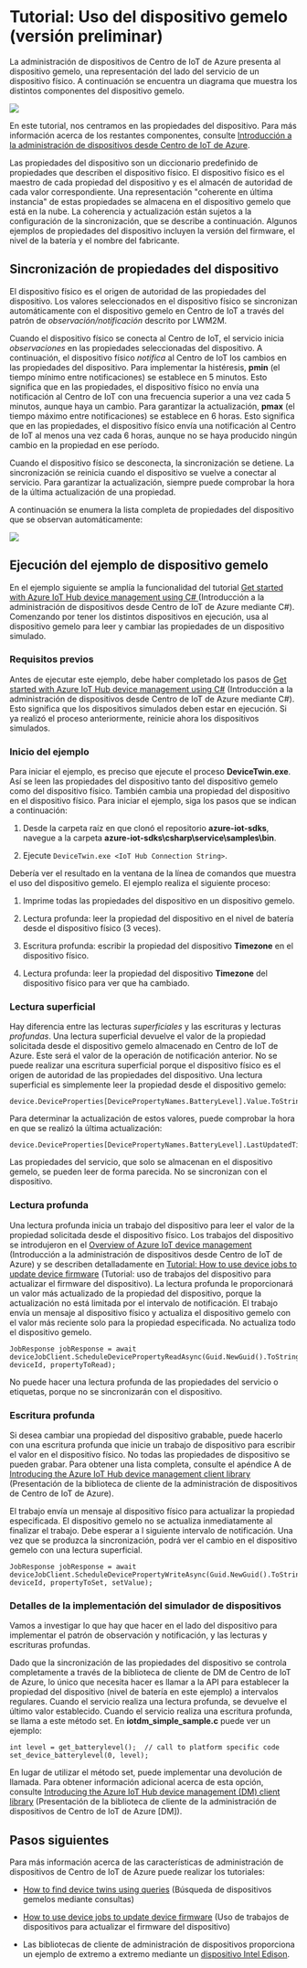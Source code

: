 <properties
	pageTitle="Administración de dispositivos gemelos desde Centro de IoT | Microsoft Azure"
	description="Tutorial de Centro de IoT de Azure para la administración de dispositivos que describen cómo utilizar dispositivos gemelos."
	services="iot-hub"
	documentationCenter=".net"
	authors="ellenfosborne"
	manager="timlt"
	editor=""/>

<tags
 ms.service="iot-hub"
 ms.devlang="dotnet"
 ms.topic="article"
 ms.tgt_pltfrm="na"
 ms.workload="na"
 ms.date="04/29/2016"
 ms.author="elfarber"/>

# Tutorial: Uso del dispositivo gemelo (versión preliminar)

La administración de dispositivos de Centro de IoT de Azure presenta al dispositivo gemelo, una representación del lado del servicio de un dispositivo físico. A continuación se encuentra un diagrama que muestra los distintos componentes del dispositivo gemelo.

![][img-twin]

En este tutorial, nos centramos en las propiedades del dispositivo. Para más información acerca de los restantes componentes, consulte [Introducción a la administración de dispositivos desde Centro de IoT de Azure][lnk-dm-overview].

Las propiedades del dispositivo son un diccionario predefinido de propiedades que describen el dispositivo físico. El dispositivo físico es el maestro de cada propiedad del dispositivo y es el almacén de autoridad de cada valor correspondiente. Una representación "coherente en última instancia" de estas propiedades se almacena en el dispositivo gemelo que está en la nube. La coherencia y actualización están sujetos a la configuración de la sincronización, que se describe a continuación. Algunos ejemplos de propiedades del dispositivo incluyen la versión del firmware, el nivel de la batería y el nombre del fabricante.

## Sincronización de propiedades del dispositivo

El dispositivo físico es el origen de autoridad de las propiedades del dispositivo. Los valores seleccionados en el dispositivo físico se sincronizan automáticamente con el dispositivo gemelo en Centro de IoT a través del patrón de *observación/notificación* descrito por LWM2M.

Cuando el dispositivo físico se conecta al Centro de IoT, el servicio inicia *observaciones* en las propiedades seleccionadas del dispositivo. A continuación, el dispositivo físico *notifica* al Centro de IoT los cambios en las propiedades del dispositivo. Para implementar la histéresis, **pmin** (el tiempo mínimo entre notificaciones) se establece en 5 minutos. Esto significa que en las propiedades, el dispositivo físico no envía una notificación al Centro de IoT con una frecuencia superior a una vez cada 5 minutos, aunque haya un cambio. Para garantizar la actualización, **pmax** (el tiempo máximo entre notificaciones) se establece en 6 horas. Esto significa que en las propiedades, el dispositivo físico envía una notificación al Centro de IoT al menos una vez cada 6 horas, aunque no se haya producido ningún cambio en la propiedad en ese período.

Cuando el dispositivo físico se desconecta, la sincronización se detiene. La sincronización se reinicia cuando el dispositivo se vuelve a conectar al servicio. Para garantizar la actualización, siempre puede comprobar la hora de la última actualización de una propiedad.

A continuación se enumera la lista completa de propiedades del dispositivo que se observan automáticamente:

![][img-observed]

## Ejecución del ejemplo de dispositivo gemelo

En el ejemplo siguiente se amplía la funcionalidad del tutorial [Get started with Azure IoT Hub device management using C# ][lnk-get-started] \(Introducción a la administración de dispositivos desde Centro de IoT de Azure mediante C#). Comenzando por tener los distintos dispositivos en ejecución, usa al dispositivo gemelo para leer y cambiar las propiedades de un dispositivo simulado.

### Requisitos previos 

Antes de ejecutar este ejemplo, debe haber completado los pasos de [Get started with Azure IoT Hub device management using C#][lnk-get-started] \(Introducción a la administración de dispositivos desde Centro de IoT de Azure mediante C#). Esto significa que los dispositivos simulados deben estar en ejecución. Si ya realizó el proceso anteriormente, reinicie ahora los dispositivos simulados.

### Inicio del ejemplo

Para iniciar el ejemplo, es preciso que ejecute el proceso **DeviceTwin.exe**. Así se leen las propiedades del dispositivo tanto del dispositivo gemelo como del dispositivo físico. También cambia una propiedad del dispositivo en el dispositivo físico. Para iniciar el ejemplo, siga los pasos que se indican a continuación:

1.  Desde la carpeta raíz en que clonó el repositorio **azure-iot-sdks**, navegue a la carpeta **azure-iot-sdks\\csharp\\service\\samples\\bin**.  

2.  Ejecute `DeviceTwin.exe <IoT Hub Connection String>`.

Debería ver el resultado en la ventana de la línea de comandos que muestra el uso del dispositivo gemelo. El ejemplo realiza el siguiente proceso:

1.  Imprime todas las propiedades del dispositivo en un dispositivo gemelo.

2.  Lectura profunda: leer la propiedad del dispositivo en el nivel de batería desde el dispositivo físico (3 veces).

3.  Escritura profunda: escribir la propiedad del dispositivo **Timezone** en el dispositivo físico.

4.  Lectura profunda: leer la propiedad del dispositivo **Timezone** del dispositivo físico para ver que ha cambiado.

### Lectura superficial

Hay diferencia entre las lecturas *superficiales* y las escrituras y lecturas *profundas*. Una lectura superficial devuelve el valor de la propiedad solicitada desde el dispositivo gemelo almacenado en Centro de IoT de Azure. Este será el valor de la operación de notificación anterior. No se puede realizar una escritura superficial porque el dispositivo físico es el origen de autoridad de las propiedades del dispositivo. Una lectura superficial es simplemente leer la propiedad desde el dispositivo gemelo:

```
device.DeviceProperties[DevicePropertyNames.BatteryLevel].Value.ToString();
```

Para determinar la actualización de estos valores, puede comprobar la hora en que se realizó la última actualización:

```
device.DeviceProperties[DevicePropertyNames.BatteryLevel].LastUpdatedTime.ToString();
```

Las propiedades del servicio, que solo se almacenan en el dispositivo gemelo, se pueden leer de forma parecida. No se sincronizan con el dispositivo.

### Lectura profunda

Una lectura profunda inicia un trabajo del dispositivo para leer el valor de la propiedad solicitada desde el dispositivo físico. Los trabajos del dispositivo se introdujeron en el [Overview of Azure IoT device management][lnk-dm-overview] \(Introducción a la administración de dispositivos desde Centro de IoT de Azure) y se describen detalladamente en [Tutorial: How to use device jobs to update device firmware][lnk-dm-jobs] \(Tutorial: uso de trabajos del dispositivo para actualizar el firmware del dispositivo). La lectura profunda le proporcionará un valor más actualizado de la propiedad del dispositivo, porque la actualización no está limitada por el intervalo de notificación. El trabajo envía un mensaje al dispositivo físico y actualiza el dispositivo gemelo con el valor más reciente solo para la propiedad especificada. No actualiza todo el dispositivo gemelo.

```
JobResponse jobResponse = await deviceJobClient.ScheduleDevicePropertyReadAsync(Guid.NewGuid().ToString(), deviceId, propertyToRead);
```

No puede hacer una lectura profunda de las propiedades del servicio o etiquetas, porque no se sincronizarán con el dispositivo.

### Escritura profunda

Si desea cambiar una propiedad del dispositivo grabable, puede hacerlo con una escritura profunda que inicie un trabajo de dispositivo para escribir el valor en el dispositivo físico. No todas las propiedades de dispositivo se pueden grabar. Para obtener una lista completa, consulte el apéndice A de [Introducing the Azure IoT Hub device management client library][lnk-dm-library] \(Presentación de la biblioteca de cliente de la administración de dispositivos de Centro de IoT de Azure).

El trabajo envía un mensaje al dispositivo físico para actualizar la propiedad especificada. El dispositivo gemelo no se actualiza inmediatamente al finalizar el trabajo. Debe esperar a l siguiente intervalo de notificación. Una vez que se produzca la sincronización, podrá ver el cambio en el dispositivo gemelo con una lectura superficial.

```
JobResponse jobResponse = await deviceJobClient.ScheduleDevicePropertyWriteAsync(Guid.NewGuid().ToString(), deviceId, propertyToSet, setValue);
```

### Detalles de la implementación del simulador de dispositivos

Vamos a investigar lo que hay que hacer en el lado del dispositivo para implementar el patrón de observación y notificación, y las lecturas y escrituras profundas.

Dado que la sincronización de las propiedades del dispositivo se controla completamente a través de la biblioteca de cliente de DM de Centro de IoT de Azure, lo único que necesita hacer es llamar a la API para establecer la propiedad del dispositivo (nivel de batería en este ejemplo) a intervalos regulares. Cuando el servicio realiza una lectura profunda, se devuelve el último valor establecido. Cuando el servicio realiza una escritura profunda, se llama a este método set. En **iotdm\_simple\_sample.c** puede ver un ejemplo:

```
int level = get_batterylevel();  // call to platform specific code 
set_device_batterylevel(0, level);
```

En lugar de utilizar el método set, puede implementar una devolución de llamada. Para obtener información adicional acerca de esta opción, consulte [Introducing the Azure IoT Hub device management (DM) client library][lnk-dm-library] (Presentación de la biblioteca de cliente de la administración de dispositivos de Centro de IoT de Azure [DM]).

## Pasos siguientes

Para más información acerca de las características de administración de dispositivos de Centro de IoT de Azure puede realizar los tutoriales:

- [How to find device twins using queries][lnk-tutorial-queries] \(Búsqueda de dispositivos gemelos mediante consultas)

- [How to use device jobs to update device firmware][lnk-dm-jobs] \(Uso de trabajos de dispositivos para actualizar el firmware del dispositivo)

- Las bibliotecas de cliente de administración de dispositivos proporciona un ejemplo de extremo a extremo mediante un [dispositivo Intel Edison][lnk-edison].

<!-- images and links -->
[img-twin]: media/iot-hub-device-management-device-twin/image1.png
[img-observed]: media/iot-hub-device-management-device-twin/image2.png

[lnk-dm-overview]: iot-hub-device-management-overview.md
[lnk-dm-library]: iot-hub-device-management-library.md
[lnk-get-started]: iot-hub-device-management-get-started.md
[lnk-tutorial-queries]: iot-hub-device-management-device-query.md
[lnk-dm-jobs]: iot-hub-device-management-device-jobs.md
[lnk-edison]: https://github.com/Azure/azure-iot-sdks/tree/dmpreview/c/iotdm_client/samples/iotdm_edison_sample

<!---HONumber=AcomDC_0504_2016-->